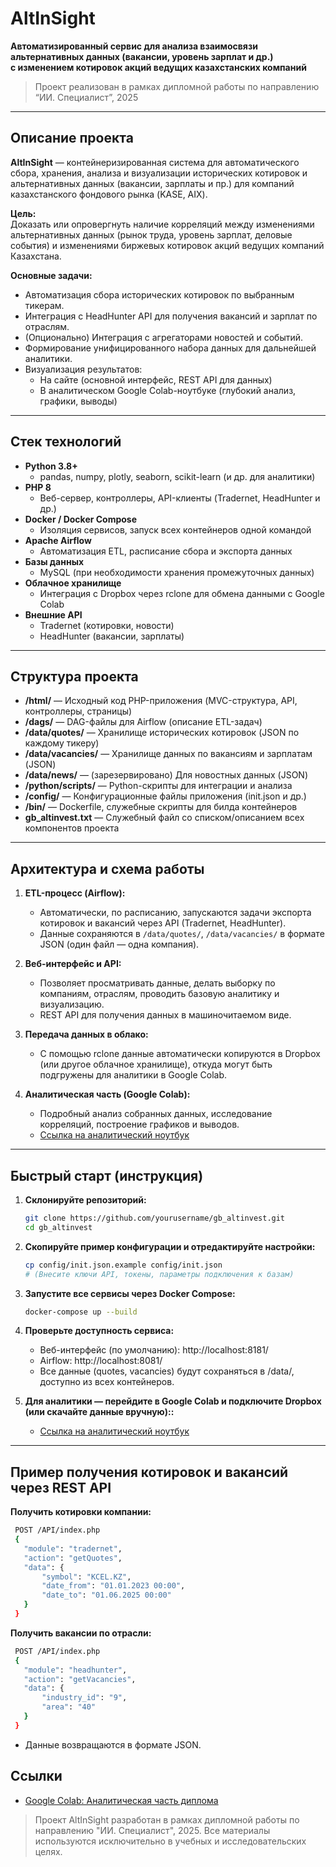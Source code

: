 # AltInSight

**Автоматизированный сервис для анализа взаимосвязи альтернативных данных (вакансии, уровень зарплат и др.)  
с изменением котировок акций ведущих казахстанских компаний**

> Проект реализован в рамках дипломной работы по направлению “ИИ. Специалист”, 2025

---

## Описание проекта

**AltInSight** — контейнеризированная система для автоматического сбора, хранения, анализа и визуализации исторических котировок и альтернативных данных (вакансии, зарплаты и пр.) для компаний казахстанского фондового рынка (KASE, AIX).

**Цель:**  
Доказать или опровергнуть наличие корреляций между изменениями альтернативных данных (рынок труда, уровень зарплат, деловые события) и изменениями биржевых котировок акций ведущих компаний Казахстана.

**Основные задачи:**
- Автоматизация сбора исторических котировок по выбранным тикерам.
- Интеграция с HeadHunter API для получения вакансий и зарплат по отраслям.
- (Опционально) Интеграция с агрегаторами новостей и событий.
- Формирование унифицированного набора данных для дальнейшей аналитики.
- Визуализация результатов:  
    - На сайте (основной интерфейс, REST API для данных)
    - В аналитическом Google Colab-ноутбуке (глубокий анализ, графики, выводы)

---

## Стек технологий

- **Python 3.8+**  
    - pandas, numpy, plotly, seaborn, scikit-learn (и др. для аналитики)
- **PHP 8**  
    - Веб-сервер, контроллеры, API-клиенты (Tradernet, HeadHunter и др.)
- **Docker / Docker Compose**  
    - Изоляция сервисов, запуск всех контейнеров одной командой
- **Apache Airflow**  
    - Автоматизация ETL, расписание сбора и экспорта данных
- **Базы данных**  
    - MySQL (при необходимости хранения промежуточных данных)
- **Облачное хранилище**  
    - Интеграция с Dropbox через rclone для обмена данными с Google Colab
- **Внешние API**  
    - Tradernet (котировки, новости)
    - HeadHunter (вакансии, зарплаты)

---

## Структура проекта

- **/html/** — Исходный код PHP-приложения (MVC-структура, API, контроллеры, страницы)
- **/dags/** — DAG-файлы для Airflow (описание ETL-задач)
- **/data/quotes/** — Хранилище исторических котировок (JSON по каждому тикеру)
- **/data/vacancies/** — Хранилище данных по вакансиям и зарплатам (JSON)
- **/data/news/** — (зарезервировано) Для новостных данных (JSON)
- **/python/scripts/** — Python-скрипты для интеграции и анализа
- **/config/** — Конфигурационные файлы приложения (init.json и др.)
- **/bin/** — Dockerfile, служебные скрипты для билда контейнеров
- **gb_altinvest.txt** — Служебный файл со списком/описанием всех компонентов проекта

---

## Архитектура и схема работы

1. **ETL-процесс (Airflow):**
    - Автоматически, по расписанию, запускаются задачи экспорта котировок и вакансий через API (Tradernet, HeadHunter).
    - Данные сохраняются в `/data/quotes/`, `/data/vacancies/` в формате JSON (один файл — одна компания).

2. **Веб-интерфейс и API:**
    - Позволяет просматривать данные, делать выборку по компаниям, отраслям, проводить базовую аналитику и визуализацию.
    - REST API для получения данных в машиночитаемом виде.

3. **Передача данных в облако:**
    - С помощью rclone данные автоматически копируются в Dropbox (или другое облачное хранилище), откуда могут быть подгружены для аналитики в Google Colab.

4. **Аналитическая часть (Google Colab):**
    - Подробный анализ собранных данных, исследование корреляций, построение графиков и выводов.
    - [Ссылка на аналитический ноутбук](https://colab.research.google.com/drive/1fEvF03MjEi7t1J6GoHxfn_kPdtQmMhgN?usp=sharing)

---

## Быстрый старт (инструкция)

1. **Склонируйте репозиторий:**
   ```bash
   git clone https://github.com/yourusername/gb_altinvest.git
   cd gb_altinvest
   ```
2. **Скопируйте пример конфигурации и отредактируйте настройки:**

   ```bash
   cp config/init.json.example config/init.json
   # (Внесите ключи API, токены, параметры подключения к базам)
   ```
3. **Запустите все сервисы через Docker Compose:**

   ```bash
   docker-compose up --build
   ```
4. **Проверьте доступность сервиса:**
   - Веб-интерфейс (по умолчанию): http://localhost:8181/
   - Airflow: http://localhost:8081/
   - Все данные (quotes, vacancies) будут сохраняться в /data/, доступно из всех контейнеров.

5. **Для аналитики — перейдите в Google Colab и подключите Dropbox (или скачайте данные вручную)::**
   - [Ссылка на аналитический ноутбук](https://colab.research.google.com/drive/1fEvF03MjEi7t1J6GoHxfn_kPdtQmMhgN?usp=sharing)

---

## Пример получения котировок и вакансий через REST API
**Получить котировки компании:**

   ```bash
    POST /API/index.php
    {
      "module": "tradernet",
      "action": "getQuotes",
      "data": {
          "symbol": "KCEL.KZ",
          "date_from": "01.01.2023 00:00",
          "date_to": "01.06.2025 00:00"
      }
    }
   ```
**Получить вакансии по отрасли:**

   ```bash
    POST /API/index.php
    {
      "module": "headhunter",
      "action": "getVacancies",
      "data": {
          "industry_id": "9",
          "area": "40"
      }
    }
   ```
- Данные возвращаются в формате JSON.

## Ссылки
   - [Google Colab: Аналитическая часть диплома](https://colab.research.google.com/drive/1fEvF03MjEi7t1J6GoHxfn_kPdtQmMhgN?usp=sharing)

>Проект AltInSight разработан в рамках дипломной работы по направлению "ИИ. Специалист", 2025. Все материалы используются исключительно в учебных и исследовательских целях.
